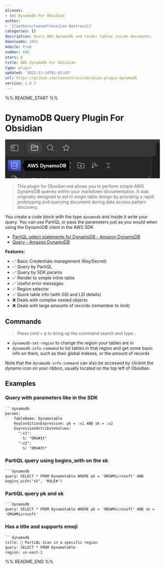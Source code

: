 ```yaml
---
aliases:
- AWS DynamoDb For Obsidian
author:
- '[[authors/leenattress|Lee Nattress]]'
categories: []
description: Query AWS DynamoDb and render tables inside documents.
downloads: 3401
mobile: true
number: 696
stars: 6
title: AWS DynamoDb For Obsidian
type: plugin
updated: '2022-11-14T01:43:43'
url: https://github.com/leenattress/obsidian-plugin-dynamodb
version: 1.0.1
---
```


%% README_START %%

# DynamoDB Query Plugin For Obsidian

![header.png](https://raw.githubusercontent.com/leenattress/obsidian-plugin-dynamodb/HEAD/header.png)

> This plugin for Obsidian.md allows you to perform simple AWS DynamoDB queries within your markdown documentation. It was originally designed to aid in single table design by providing a rapid prototyping and querying document during data access pattern discovery.

You create a code block with the type `dynamodb` and inside it write your query. You can use PartiQL or pass the parameters just as you would when using the DynamoDB client in the AWS SDK.

- [PartiQL select statements for DynamoDB - Amazon DynamoDB](https://docs.aws.amazon.com/amazondynamodb/latest/developerguide/ql-reference.select.html)
- [Query - Amazon DynamoDB](https://docs.aws.amazon.com/amazondynamodb/latest/APIReference/API_Query.html)

**Features:**
- ✅ Basic Credentials management (Key/Secret)
- ✅ Query by PartiQL
- ✅ Query by SDK params
- ✅ Render to simple inline table
- ✅ Useful error messages
- ✅ Region selector
- ✅ Quick table info (with GSI and LSI details)
- ❌ Deals with complex nested objects
- ❌ Deals with large amounts of records (remember to limit)


## Commands

> Press cmd + p to bring up the command search and type...

- `dynamodb-set-region` to change the region your tables are in
- `dynamodb-info-command` to list tables in that region and get some basic info on them, such as their global indexes, or the amount of records

Note that the `dynamodb-info-command` can also be accessed by clickint the dynamo icon on your ribbon, usually located on the top left of Obsidian.

## Examples

### Query with parameters like in the SDK
```
```dynamodb
params:
	TableName: Dynamotable
	KeyConditionExpression: pk = :v1 AND sk = :v2
	ExpressionAttributeValues:
	  ":v1":
	    S: "ORG#3t"
	  ":v2":
	    S: "ORG#3t"
```

### PartiQL query using begins_with on the sk
```
```dynamodb
query: SELECT * FROM Dynamotable WHERE pk = 'ORG#Microsoft' AND begins_with("sk", 'ROLE#') 
```
### PartiQL query pk and sk
```
```dynamodb
query: SELECT * FROM Dynamotable WHERE pk = 'ORG#Microsoft' AND sk = 'ORG#Microsoft'
```
### Has a title and supports emoji
```
```dynamodb
title: 🍏 PartiQL Scan in a specific region
query: SELECT * FROM Dynamotable
region: us-east-1
```



%% README_END %%